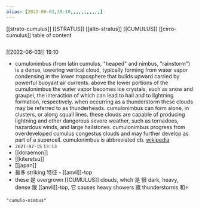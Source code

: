 ```yaml
---
alias: [2022-06-03,19:10,,,,,,,,,,,]
---
```

[[strato-cumulus]] [[STRATUS]] [[alto-stratus]] [[CUMULUS]] [[cirro-cumulus]]
table of content
```toc
```

[[2022-06-03]] 19:10
- cumulonimbus (from latin cumulus, "heaped" and nimbus, "rainstorm") is a dense, towering vertical cloud, typically forming from water vapor condensing in the lower troposphere that builds upward carried by powerful buoyant air currents. above the lower portions of the cumulonimbus the water vapor becomes ice crystals, such as snow and graupel, the interaction of which can lead to hail and to lightning formation, respectively. when occurring as a thunderstorm these clouds may be referred to as thunderheads. cumulonimbus can form alone, in clusters, or along squall lines. these clouds are capable of producing lightning and other dangerous severe weather, such as tornadoes, hazardous winds, and large hailstones. cumulonimbus progress from overdeveloped cumulus congestus clouds and may further develop as part of a supercell. cumulonimbus is abbreviated cb.
[wikipedia](https://en.wikipedia.org/wiki/cumulonimbus%20cloud)
- `2021-07-15` `13:13`
- [[doraemon]]
- [[kiteretsu]]
- [[japan]]
- 最多 striking 特征 - [[anvil]]-top
- these 是 overgrown [[CUMULUS]] clouds, whch 是 很 dark, heavy, dense 跟 [[anvil]]-top, 它 causes heavy showers 跟 thunderstorms 和⚡
```query
"cumulo-nimbus"
```
